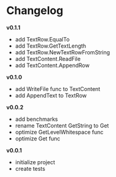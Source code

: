 # Changelog

**v0.1.1**
- add TextRow.EqualTo
- add TextRow.GetTextLength
- add TextRow.NewTextRowFromString
- add TextContent.ReadFile
- add TextContent.AppendRow

**v0.1.0**
- add WriteFile func to TextContent
- add AppendText to TextRow

**v0.0.2**
- add benchmarks
- rename TextContent GetString to Get
- optimize GetLevelWhitespace func
- optimize Get func

**v0.0.1**
- initialize project
- create tests
